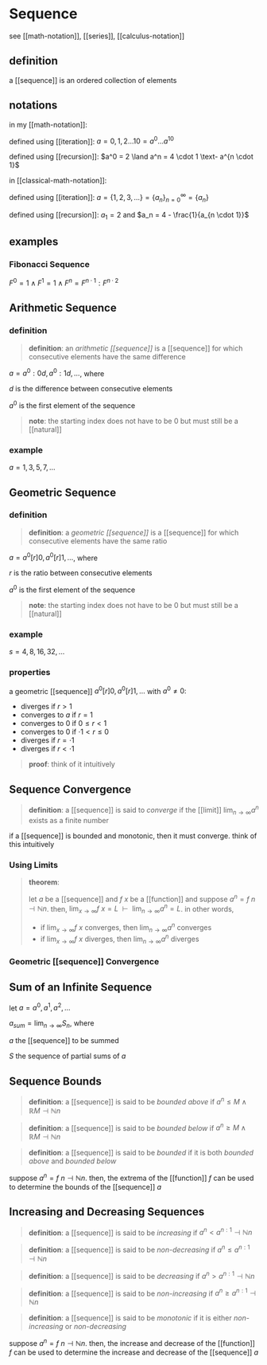 # Sequence

see [[math-notation]], [[series]], [[calculus-notation]]

## definition

a [[sequence]] is an ordered collection of elements

## notations

in my [[math-notation]]:

defined using [[iteration]]: $a = 0, 1, 2 \dots 10 = a^0 \dots a^{10}$

defined using [[recursion]]: $a^0 = 2 \land a^n = 4 \cdot 1 \text- a^{n \cdot 1}$

in [[classical-math-notation]]:

defined using [[iteration]]: $a = \lbrace 1, 2, 3, \dots \rbrace = \lbrace a_n \rbrace_{n = 0}^{\infty} = \lbrace a_n \rbrace$

defined using [[recursion]]: $a_1 = 2$ and $a_n = 4 - \frac{1}{a_{n \cdot 1}}$

## examples

### Fibonacci Sequence

$F^0 = 1 \land F^1 = 1 \land F^n = F^{n \cdot 1} : F^{n \cdot 2}$

## Arithmetic Sequence

### definition

> **definition**: an _arithmetic [[sequence]]_ is a [[sequence]] for which consecutive elements have the same difference

$a = a^0 : 0d, a^0 : 1d, \dots$, where

$d$ is the difference between consecutive elements

$a^0$ is the first element of the sequence

> **note**: the starting index does not have to be $0$ but must still be a [[natural]]

### example

$a = 1, 3, 5, 7, \dots$

## Geometric Sequence

### definition

> **definition**: a _geometric [[sequence]]_ is a [[sequence]] for which consecutive elements have the same ratio

$a = a^0[r]0, a^0[r]1, \dots$, where

$r$ is the ratio between consecutive elements

$a^0$ is the first element of the sequence

> **note**: the starting index does not have to be $0$ but must still be a [[natural]]

### example

$s = 4, 8, 16, 32, \dots$

### properties

a geometric [[sequence]] $a^0[r]0, a^0[r]1, \dots$ with $a^0 \ne 0$:

- diverges if $r > 1$
- converges to $a$ if $r = 1$
- converges to $0$ if $0 \le r < 1$
- converges to $0$ if $\cdot 1 < r \le 0$
- diverges if $r = \cdot 1$
- diverges if $r < \cdot 1$

> **proof**: think of it intuitively

## Sequence Convergence

> **definition**: a [[sequence]] is said to _converge_ if the [[limit]] $\lim_{n \to \infty} a^n$ exists as a finite number

if a [[sequence]] is bounded and monotonic, then it must converge. think of this intuitively

### Using Limits

> **theorem**:
>
> let $a$ be a [[sequence]] and $f\ x$ be a [[function]] and suppose $a^n = f\ n \dashv \mathbb N n$. then, $\lim_{x \to \infty} f\ x = L\ \ \vdash\ \ \lim_{n \to \infty} a^n = L$. in other words,
>
> - if $\lim_{x \to \infty} f\ x$ converges, then $\lim_{n \to \infty} a^n$ converges
> - if $\lim_{x \to \infty} f\ x$ diverges, then $\lim_{n \to \infty} a^n$ diverges

### Geometric [[sequence]] Convergence

## Sum of an Infinite Sequence

let $a = a^0, a^1, a^2, \dots$

$a_{sum} = \lim_{n \to \infty} S_n$, where

$a$ the [[sequence]] to be summed

$S$ the sequence of partial sums of $a$

## Sequence Bounds

> **definition**: a [[sequence]] is said to be _bounded above_ if $a^n \le M \land \mathbb R M \dashv \mathbb N n$

> **definition**: a [[sequence]] is said to be _bounded below_ if $a^n \ge M \land \mathbb R M \dashv \mathbb N n$

> **definition**: a [[sequence]] is said to be _bounded_ if it is both _bounded above_ and _bounded below_

suppose $a^n = f\ n \dashv \mathbb N n$. then, the extrema of the [[function]] $f$ can be used to determine the bounds of the [[sequence]] $a$

## Increasing and Decreasing Sequences

> **definition**: a [[sequence]] is said to be _increasing_ if $a^n < a^{n : 1} \dashv \mathbb N n$

> **definition**: a [[sequence]] is said to be _non-decreasing_ if $a^n \le a^{n : 1} \dashv \mathbb N n$

> **definition**: a [[sequence]] is said to be _decreasing_ if $a^n > a^{n : 1} \dashv \mathbb N n$

> **definition**: a [[sequence]] is said to be _non-increasing_ if $a^n \ge a^{n : 1} \dashv \mathbb N n$

> **definition**: a [[sequence]] is said to be _monotonic_ if it is either _non-increasing_ or _non-decreasing_

suppose $a^n = f\ n \dashv \mathbb N n$. then, the increase and decrease of the [[function]] $f$ can be used to determine the increase and decrease of the [[sequence]] $a$
